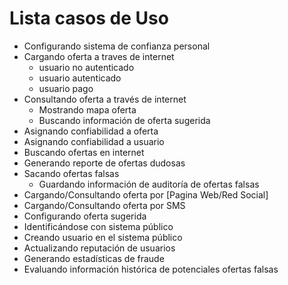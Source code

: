 Lista casos de Uso
===================

* Configurando sistema de confianza personal
* Cargando oferta a traves de internet
    * usuario no autenticado
    * usuario autenticado
    * usuario pago
* Consultando oferta a través de internet
    * Mostrando mapa oferta
    * Buscando información de oferta sugerida
* Asignando confiabilidad a oferta
* Asignando confiabilidad a usuario
* Buscando ofertas en internet
* Generando reporte de ofertas dudosas
* Sacando ofertas falsas
	* Guardando información de auditoría de ofertas falsas
* Cargando/Consultando oferta por [Pagina Web/Red Social]
* Cargando/Consultando oferta por SMS
* Configurando oferta sugerida
* Identificándose con sistema público
* Creando usuario en el sistema público
* Actualizando reputación de usuarios
* Generando estadísticas de fraude
* Evaluando información histórica de potenciales ofertas falsas
